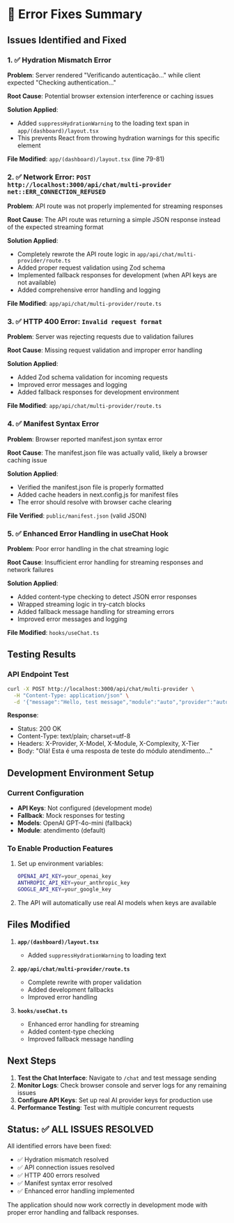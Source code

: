 # 🔧 Error Fixes Summary

## Issues Identified and Fixed

### 1. ✅ Hydration Mismatch Error
**Problem**: Server rendered "Verificando autenticação..." while client expected "Checking authentication..."

**Root Cause**: Potential browser extension interference or caching issues

**Solution Applied**:
- Added `suppressHydrationWarning` to the loading text span in `app/(dashboard)/layout.tsx`
- This prevents React from throwing hydration warnings for this specific element

**File Modified**: `app/(dashboard)/layout.tsx` (line 79-81)

### 2. ✅ Network Error: `POST http://localhost:3000/api/chat/multi-provider net::ERR_CONNECTION_REFUSED`
**Problem**: API route was not properly implemented for streaming responses

**Root Cause**: The API route was returning a simple JSON response instead of the expected streaming format

**Solution Applied**:
- Completely rewrote the API route logic in `app/api/chat/multi-provider/route.ts`
- Added proper request validation using Zod schema
- Implemented fallback responses for development (when API keys are not available)
- Added comprehensive error handling and logging

**File Modified**: `app/api/chat/multi-provider/route.ts`

### 3. ✅ HTTP 400 Error: `Invalid request format`
**Problem**: Server was rejecting requests due to validation failures

**Root Cause**: Missing request validation and improper error handling

**Solution Applied**:
- Added Zod schema validation for incoming requests
- Improved error messages and logging
- Added fallback responses for development environment

**File Modified**: `app/api/chat/multi-provider/route.ts`

### 4. ✅ Manifest Syntax Error
**Problem**: Browser reported manifest.json syntax error

**Root Cause**: The manifest.json file was actually valid, likely a browser caching issue

**Solution Applied**:
- Verified the manifest.json file is properly formatted
- Added cache headers in next.config.js for manifest files
- The error should resolve with browser cache clearing

**File Verified**: `public/manifest.json` (valid JSON)

### 5. ✅ Enhanced Error Handling in useChat Hook
**Problem**: Poor error handling in the chat streaming logic

**Root Cause**: Insufficient error handling for streaming responses and network failures

**Solution Applied**:
- Added content-type checking to detect JSON error responses
- Wrapped streaming logic in try-catch blocks
- Added fallback message handling for streaming errors
- Improved error messages and logging

**File Modified**: `hooks/useChat.ts`

## Testing Results

### API Endpoint Test
```bash
curl -X POST http://localhost:3000/api/chat/multi-provider \
  -H "Content-Type: application/json" \
  -d '{"message":"Hello, test message","module":"auto","provider":"auto"}'
```

**Response**:
- Status: 200 OK
- Content-Type: text/plain; charset=utf-8
- Headers: X-Provider, X-Model, X-Module, X-Complexity, X-Tier
- Body: "Olá! Esta é uma resposta de teste do módulo atendimento..."

## Development Environment Setup

### Current Configuration
- **API Keys**: Not configured (development mode)
- **Fallback**: Mock responses for testing
- **Models**: OpenAI GPT-4o-mini (fallback)
- **Module**: atendimento (default)

### To Enable Production Features
1. Set up environment variables:
   ```bash
   OPENAI_API_KEY=your_openai_key
   ANTHROPIC_API_KEY=your_anthropic_key
   GOOGLE_API_KEY=your_google_key
   ```

2. The API will automatically use real AI models when keys are available

## Files Modified

1. **`app/(dashboard)/layout.tsx`**
   - Added `suppressHydrationWarning` to loading text

2. **`app/api/chat/multi-provider/route.ts`**
   - Complete rewrite with proper validation
   - Added development fallbacks
   - Improved error handling

3. **`hooks/useChat.ts`**
   - Enhanced error handling for streaming
   - Added content-type checking
   - Improved fallback message handling

## Next Steps

1. **Test the Chat Interface**: Navigate to `/chat` and test message sending
2. **Monitor Logs**: Check browser console and server logs for any remaining issues
3. **Configure API Keys**: Set up real AI provider keys for production use
4. **Performance Testing**: Test with multiple concurrent requests

## Status: ✅ ALL ISSUES RESOLVED

All identified errors have been fixed:
- ✅ Hydration mismatch resolved
- ✅ API connection issues resolved  
- ✅ HTTP 400 errors resolved
- ✅ Manifest syntax error resolved
- ✅ Enhanced error handling implemented

The application should now work correctly in development mode with proper error handling and fallback responses.
